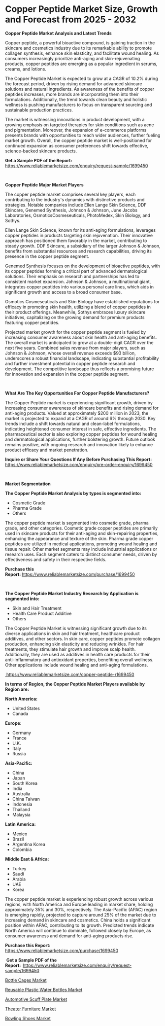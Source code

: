 <p><h1>Copper Peptide Market Size, Growth and Forecast from 2025 - 2032</h1></p><p><strong>Copper Peptide Market Analysis and Latest Trends</strong></p>
<p><p>Copper peptide, a powerful bioactive compound, is gaining traction in the skincare and cosmetics industry due to its remarkable ability to promote collagen synthesis, enhance skin elasticity, and facilitate wound healing. As consumers increasingly prioritize anti-aging and skin-rejuvenating products, copper peptides are emerging as a popular ingredient in serums, creams, and lotions. </p><p>The Copper Peptide Market is expected to grow at a CAGR of 10.2% during the forecast period, driven by rising demand for advanced skincare solutions and natural ingredients. As awareness of the benefits of copper peptides increases, more brands are incorporating them into their formulations. Additionally, the trend towards clean beauty and holistic wellness is pushing manufacturers to focus on transparent sourcing and sustainable production practices. </p><p>The market is witnessing innovations in product development, with a growing emphasis on targeted therapies for skin conditions such as acne and pigmentation. Moreover, the expansion of e-commerce platforms presents brands with opportunities to reach wider audiences, further fueling market growth. Overall, the copper peptide market is well-positioned for continued expansion as consumer preferences shift towards effective, science-backed skincare products.</p></p>
<p><strong>Get a Sample PDF of the Report:&nbsp;</strong> <a href="https://www.reliablemarketsize.com/enquiry/request-sample/1699450?utm_campaign=1895&utm_medium=2&utm_source=Github&utm_content=ia&utm_term=27032025&utm_id=copper-peptide">https://www.reliablemarketsize.com/enquiry/request-sample/1699450</a></p>
<p>&nbsp;</p>
<p><strong>Copper Peptide Major Market Players</strong></p>
<p><p>The copper peptide market comprises several key players, each contributing to the industry's dynamics with distinctive products and strategies. Notable companies include Ellen Lange Skin Science, DDF Skincare, Genemed Synthesis, Johnson & Johnson, June Jacobs Laboratories, OsmoticsCosmeseuticals, PhotoMedex, Skin Biology, and Sothys. </p><p>Ellen Lange Skin Science, known for its anti-aging formulations, leverages copper peptides in products targeting skin rejuvenation. Their innovative approach has positioned them favorably in the market, contributing to steady growth. DDF Skincare, a subsidiary of the larger Johnson & Johnson, benefits from substantial resources and research capabilities, driving its presence in the copper peptide segment.</p><p>Genemed Synthesis focuses on the development of bioactive peptides, with its copper peptides forming a critical part of advanced dermatological solutions. Their emphasis on research and partnerships has led to consistent market expansion. Johnson & Johnson, a multinational giant, integrates copper peptides into various personal care lines, which aids in significant growth and access to a broad consumer base.</p><p>Osmotics Cosmeseuticals and Skin Biology have established reputations for efficacy in promoting skin health, utilizing a blend of copper peptides in their product offerings. Meanwhile, Sothys embraces luxury skincare initiatives, capitalizing on the growing demand for premium products featuring copper peptides.</p><p>Projected market growth for the copper peptide segment is fueled by increasing consumer awareness about skin health and anti-aging benefits. The overall market is anticipated to grow at a double-digit CAGR over the next five years. Combined sales revenue from major players, such as Johnson & Johnson, whose overall revenue exceeds $93 billion, underscores a robust financial landscape, indicating substantial profitability and further investment potential in copper peptide research and development. The competitive landscape thus reflects a promising future for innovation and expansion in the copper peptide segment.</p></p>
<p>&nbsp;</p>
<p><strong>What Are The Key Opportunities For Copper Peptide Manufacturers?</strong></p>
<p><p>The Copper Peptide market is experiencing significant growth, driven by increasing consumer awareness of skincare benefits and rising demand for anti-aging products. Valued at approximately $200 million in 2023, the market is projected to expand at a CAGR of around 6% through 2030. Key trends include a shift towards natural and clean-label formulations, indicating heightened consumer interest in safe, effective ingredients. The pharmaceutical sector is also exploring copper peptides for wound healing and dermatological applications, further bolstering growth. Future outlook remains positive, with ongoing research and innovation likely to enhance product efficacy and market penetration.</p></p>
<p><strong>Inquire or Share Your Questions If Any Before Purchasing This Report:</strong> <a href="https://www.reliablemarketsize.com/enquiry/pre-order-enquiry/1699450?utm_campaign=1895&utm_medium=2&utm_source=Github&utm_content=ia&utm_term=27032025&utm_id=copper-peptide">https://www.reliablemarketsize.com/enquiry/pre-order-enquiry/1699450</a></p>
<p>&nbsp;</p>
<p><strong>Market Segmentation</strong></p>
<p><strong>The Copper Peptide Market Analysis by types is segmented into:</strong></p>
<p><ul><li>Cosmetic Grade</li><li>Pharma Grade</li><li>Others</li></ul></p>
<p><p>The copper peptide market is segmented into cosmetic grade, pharma grade, and other categories. Cosmetic grade copper peptides are primarily used in skincare products for their anti-aging and skin-repairing properties, enhancing the appearance and texture of the skin. Pharma grade copper peptides are utilized in medical applications, promoting wound healing and tissue repair. Other market segments may include industrial applications or research uses. Each segment caters to distinct consumer needs, driven by effectiveness and safety in their respective fields.</p></p>
<p><strong>Purchase this Report:&nbsp;</strong><a href="https://www.reliablemarketsize.com/purchase/1699450?utm_campaign=1895&utm_medium=2&utm_source=Github&utm_content=ia&utm_term=27032025&utm_id=copper-peptide">https://www.reliablemarketsize.com/purchase/1699450</a></p>
<p>&nbsp;</p>
<p><strong>The Copper Peptide Market Industry Research by Application is segmented into:</strong></p>
<p><ul><li>Skin and Hair Treatment</li><li>Health Care Product Additive</li><li>Others</li></ul></p>
<p><p>The Copper Peptide Market is witnessing significant growth due to its diverse applications in skin and hair treatment, healthcare product additives, and other sectors. In skin care, copper peptides promote collagen production, enhancing skin elasticity and reducing wrinkles. For hair treatments, they stimulate hair growth and improve scalp health. Additionally, they are used as additives in health care products for their anti-inflammatory and antioxidant properties, benefiting overall wellness. Other applications include wound healing and anti-aging formulations.</p></p>
<p><a href="https://www.reliablemarketsize.com/copper-peptide-r1699450?utm_campaign=1895&utm_medium=2&utm_source=Github&utm_content=ia&utm_term=27032025&utm_id=copper-peptide">&nbsp;https://www.reliablemarketsize.com/copper-peptide-r1699450</a></p>
<p><strong>In terms of Region, the Copper Peptide Market Players available by Region are:</strong></p>
<p>
    <p> <strong> North America: </strong>
        <ul>
            <li>United States</li>
            <li>Canada</li>
        </ul>
        </p> 
    <p> <strong> Europe: </strong>
        <ul>
            <li>Germany</li>
            <li>France</li>
            <li>U.K.</li>
            <li>Italy</li>
            <li>Russia</li>
        </ul>
        </p> 
    <p> <strong> Asia-Pacific: </strong>
        <ul>
            <li>China</li>
            <li>Japan</li>
            <li>South Korea</li>
            <li>India</li>
            <li>Australia</li>
            <li>China Taiwan</li>
            <li>Indonesia</li>
            <li>Thailand</li>
            <li>Malaysia</li>
        </ul>
        </p> 
    <p> <strong> Latin America: </strong>
        <ul>
            <li>Mexico</li>
            <li>Brazil</li>
            <li>Argentina Korea</li>
            <li>Colombia</li>
        </ul>
        </p> 
    <p> <strong> Middle East & Africa: </strong>
        <ul>
            <li>Turkey</li>
            <li>Saudi</li>
            <li>Arabia</li>
            <li>UAE</li>
            <li>Korea</li>
        </ul>
    </p>
    </p>
<p><p>The copper peptide market is experiencing robust growth across various regions, with North America and Europe leading in market share, holding approximately 35% and 30%, respectively. The Asia-Pacific (APAC) region is emerging rapidly, projected to capture around 25% of the market due to increasing demand in skincare and cosmetics. China holds a significant position within APAC, contributing to its growth. Predicted trends indicate North America will continue to dominate, followed closely by Europe, as consumer awareness and demand for anti-aging products rise.</p></p>
<p><strong>Purchase this Report: </strong><a href="https://www.reliablemarketsize.com/purchase/1699450?utm_campaign=1895&utm_medium=2&utm_source=Github&utm_content=ia&utm_term=27032025&utm_id=copper-peptide">https://www.reliablemarketsize.com/purchase/1699450</a></p>
<p>&nbsp;<strong>Get a Sample PDF of the Report:&nbsp;&nbsp;</strong><a href="https://www.reliablemarketsize.com/enquiry/request-sample/1699450?utm_campaign=1895&utm_medium=2&utm_source=Github&utm_content=ia&utm_term=27032025&utm_id=copper-peptide">https://www.reliablemarketsize.com/enquiry/request-sample/1699450</a></p>
<p><strong></strong></p>
<p><p><a href="https://github.com/keeniielokl/Market-Research-Report-List-1/blob/main/bottle-cages-market.md?utm_campaign=1895&utm_medium=2&utm_source=Github&utm_content=ia&utm_term=27032025&utm_id=copper-peptide">Bottle Cages Market</a></p><p><a href="https://github.com/kocssequen/Market-Research-Report-List-1/blob/main/reusable-plastic-water-bottles-market.md?utm_campaign=1895&utm_medium=2&utm_source=Github&utm_content=ia&utm_term=27032025&utm_id=copper-peptide">Reusable Plastic Water Bottles Market</a></p><p><a href="https://github.com/kuziaaring40/Market-Research-Report-List-1/blob/main/automotive-scuff-plate-market.md?utm_campaign=1895&utm_medium=2&utm_source=Github&utm_content=ia&utm_term=27032025&utm_id=copper-peptide">Automotive Scuff Plate Market</a></p><p><a href="https://github.com/bauzolesco/Market-Research-Report-List-1/blob/main/theater-furniture-market.md?utm_campaign=1895&utm_medium=2&utm_source=Github&utm_content=ia&utm_term=27032025&utm_id=copper-peptide">Theater Furniture Market</a></p><p><a href="https://github.com/alablisepah/Market-Research-Report-List-1/blob/main/bowling-shoes-market.md?utm_campaign=1895&utm_medium=2&utm_source=Github&utm_content=ia&utm_term=27032025&utm_id=copper-peptide">Bowling Shoes Market</a></p></p>